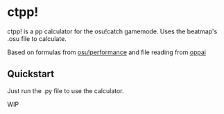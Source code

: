 # ctpp!
ctpp! is a pp calculator for the osu!catch gamemode. Uses the beatmap's .osu file to calculate.

Based on formulas from [osu!performance](https://github.com/ppy/osu-performance) and file reading from [oppai](https://github.com/Francesco149/oppai)

## Quickstart
Just run the .py file to use the calculator.



WIP

